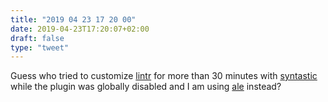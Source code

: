 ```yaml
---
title: "2019 04 23 17 20 00"
date: 2019-04-23T17:20:07+02:00
draft: false
type: "tweet"
---
```

Guess who tried to customize [lintr](https://github.com/jimhester/lintr) for more than 30 minutes with [syntastic](https://github.com/vim-syntastic/syntastic) while the plugin was globally disabled and I am using [ale](https://github.com/w0rp/ale) instead? 
